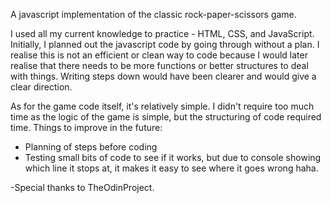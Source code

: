 A javascript implementation of the classic rock-paper-scissors game.

I used all my current knowledge to practice - HTML, CSS, and JavaScript. Initially, I planned out the javascript code by going through without a plan. I realise this is not an efficient or clean way to code because I would later realise that there needs to be more functions or better structures to deal with things. Writing steps down would have been clearer and would give a clear direction. 

As for the game code itself, it's relatively simple. I didn't require too much time as the logic of the game is simple, but the structuring of code required time. Things to improve in the future:
- Planning of steps before coding
- Testing small bits of code to see if it works, but due to console showing which line it stops at, it makes it easy to see where it goes wrong haha.

-Special thanks to TheOdinProject.
